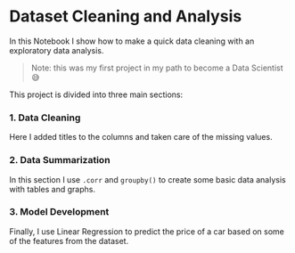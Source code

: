 # Dataset Cleaning and Analysis
In this Notebook I show how to make a quick data cleaning with an exploratory data analysis.

> Note: this was my first project in my path to become a Data Scientist 😅

This project is divided into three main sections:
### 1. Data Cleaning
  
Here I added titles to the columns and taken care of the missing values.
  
### 2. Data Summarization
  
In this section I use `.corr` and `groupby()` to create some basic data analysis with tables and graphs. 

### 3. Model Development

Finally, I use Linear Regression to predict the price of a car based on some of the features from the dataset. 
